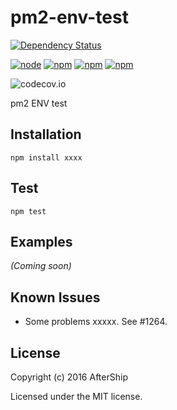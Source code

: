 # pm2-env-test



[![Dependency Status](https://gemnasium.com/itnick/pm2-env-test.svg)](https://gemnasium.com/itnick/pm2-env-test)

[![node](https://img.shields.io/node/v/pm2-env-test.svg)]()
[![npm](https://img.shields.io/npm/v/pm2-env-test.svg)]()
[![npm](https://img.shields.io/npm/dm/pm2-env-test.svg)]()
[![npm](https://img.shields.io/npm/l/pm2-env-test.svg)]()

![codecov.io](http://codecov.io/github/itnick/pm2-env-test/branch.svg?branch=master)

pm2 ENV test
## Installation
```
npm install xxxx
```

## Test
```
npm test
```

## Examples
_(Coming soon)_

## Known Issues
- Some problems xxxxx. See #1264.

## License
Copyright (c) 2016 AfterShip

Licensed under the MIT license.
